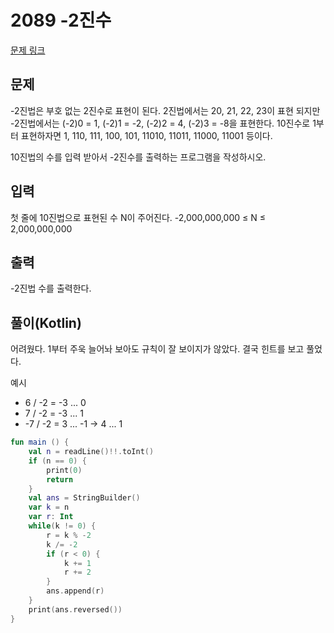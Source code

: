 # 2089 -2진수

[문제 링크](https://www.acmicpc.net/problem/2089)

## 문제

-2진법은 부호 없는 2진수로 표현이 된다. 2진법에서는 20, 21, 22, 23이 표현 되지만 -2진법에서는 (-2)0 = 1, (-2)1 = -2, (-2)2 = 4, (-2)3 = -8을 표현한다. 10진수로 1부터 표현하자면 1, 110, 111, 100, 101, 11010, 11011, 11000, 11001 등이다.

10진법의 수를 입력 받아서 -2진수를 출력하는 프로그램을 작성하시오.

## 입력

첫 줄에 10진법으로 표현된 수 N이 주어진다. -2,000,000,000 ≤ N ≤ 2,000,000,000

## 출력

-2진법 수를 출력한다.

## 풀이(Kotlin)

어려웠다. 1부터 주욱 늘어놔 보아도 규칙이 잘 보이지가 않았다. 결국 힌트를 보고 풀었다.

예시
* 6 / -2 = -3 ... 0
* 7 / -2 = -3 ... 1
* -7 / -2 = 3 ... -1 -> 4 ... 1

```kotlin
fun main () {
    val n = readLine()!!.toInt()
    if (n == 0) {
        print(0)
        return
    }
    val ans = StringBuilder()
    var k = n
    var r: Int
    while(k != 0) {
        r = k % -2
        k /= -2
        if (r < 0) {
            k += 1
            r += 2
        }
        ans.append(r)
    }
    print(ans.reversed())
}
```
